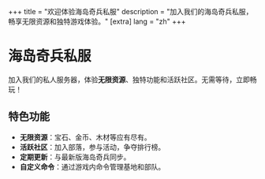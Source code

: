 +++
title = "欢迎体验海岛奇兵私服"
description = "加入我们的海岛奇兵私服，畅享无限资源和独特游戏体验。"
[extra]
lang = "zh"
+++
# 海岛奇兵私服

加入我们的私人服务器，体验**无限资源**、独特功能和活跃社区。无需等待，立即畅玩！

## 特色功能
- **无限资源**：宝石、金币、木材等应有尽有。
- **活跃社区**：加入部落，参与活动，争夺排行榜。
- **定期更新**：与最新版海岛奇兵同步。
- **自定义命令**：通过游戏内命令管理基地和部队。